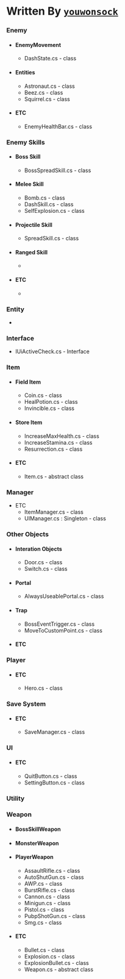 # Written By [`youwonsock`](https://github.com/youwonsock)

### Enemy
* #### EnemyMovement
  * DashState.cs - class
* #### Entities
  * Astronaut.cs - class
  * Beez.cs - class
  * Squirrel.cs - class
* #### ETC
  * EnemyHealthBar.cs - class

### Enemy Skills
* #### Boss Skill
  * BossSpreadSkill.cs - class
* #### Melee Skill
  * Bomb.cs - class
  * DashSkill.cs - class
  * SelfExplosion.cs - class
* #### Projectile Skill
  * SpreadSkill.cs - class
* #### Ranged Skill
  * 
* #### ETC
  * 

### Entity
* 

### Interface
* IUiActiveCheck.cs - Interface

### Item
* #### Field Item
  * Coin.cs - class
  * HealPotion.cs - class
  * Invincible.cs - class
* #### Store Item
  * IncreaseMaxHealth.cs - class
  * IncreaseStamina.cs - class
  * Resurrection.cs - class
* #### ETC
  * Item.cs - abstract class

### Manager
* ETC
  * ItemManager.cs - class
  * UIManager.cs : Singleton - class

### Other Objects
* #### Interation Objects
  * Door.cs - class
  * Switch.cs - class
* #### Portal
  * AlwaysUseablePortal.cs - class
* #### Trap
  * BossEventTrigger.cs - class
  * MoveToCustomPoint.cs - class
* #### ETC

### Player
* #### ETC
  * Hero.cs - class

### Save System
* #### ETC
  * SaveManager.cs - class

### UI
* #### ETC
  * QuitButton.cs - class
  * SettingButton.cs - class

### Utility

### Weapon
* #### BossSkillWeapon
* #### MonsterWeapon
* #### PlayerWeapon
  * AssaultRifle.cs - class
  * AutoShutGun.cs - class
  * AWP.cs - class
  * BurstRifle.cs - class
  * Cannon.cs - class
  * Minigun.cs - class
  * Pistol.cs - class
  * PubpShotGun.cs - class
  * Smg.cs - class
* #### ETC
  * Bullet.cs - class
  * Explosion.cs - class
  * ExplosionBullet.cs - class
  * Weapon.cs - abstract class 
